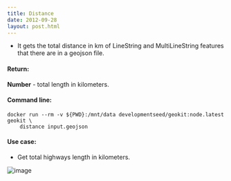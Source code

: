 ```yaml
---
title: Distance
date: 2012-09-28
layout: post.html
---
```


- It gets the total distance in km of LineString and MultiLineString features that there are in a geojson file.

#### Return:

**Number** - total length in kilometers.

#### Command line:

```
docker run --rm -v ${PWD}:/mnt/data developmentseed/geokit:node.latest geokit \
    distance input.geojson
```

#### Use case:

- Get total highways length in kilometers.

![image](https://user-images.githubusercontent.com/19536044/46213773-146df680-c2ff-11e8-87e6-548cd9c55842.png)
